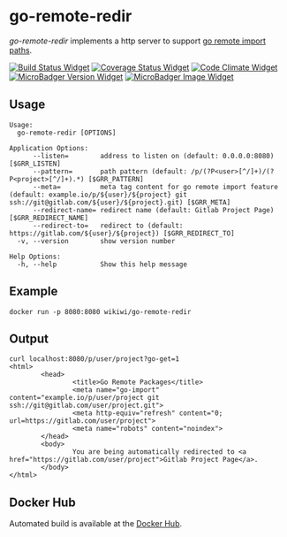 # go-remote-redir
_go-remote-redir_ implements a http server to support [go remote import paths](https://golang.org/cmd/go/#hdr-Remote_import_paths).

[![Build Status Widget]][Build Status]
[![Coverage Status Widget]][Coverage Status]
[![Code Climate Widget]][Code Climate]
[![MicroBadger Version Widget]][MicroBadger URL]
[![MicroBadger Image Widget]][MicroBadger URL]

[Build Status]: https://travis-ci.org/wikiwi/go-remote-redir
[Build Status Widget]: https://travis-ci.org/wikiwi/go-remote-redir.svg?branch=master
[Coverage Status]: https://coveralls.io/github/wikiwi/go-remote-redir?branch=master
[Coverage Status Widget]: https://coveralls.io/repos/github/wikiwi/go-remote-redir/badge.svg?branch=master
[Code Climate]: https://codeclimate.com/github/wikiwi/go-remote-redir
[Code Climate Widget]: https://codeclimate.com/github/wikiwi/go-remote-redir/badges/gpa.svg
[MicroBadger URL]: http://microbadger.com/#/images/wikiwi/go-remote-redir
[MicroBadger Version Widget]: https://images.microbadger.com/badges/version/wikiwi/go-remote-redir.svg
[MicroBadger Image Widget]: https://images.microbadger.com/badges/image/wikiwi/go-remote-redir.svg

## Usage
    Usage:
      go-remote-redir [OPTIONS]

    Application Options:
          --listen=        address to listen on (default: 0.0.0.0:8080) [$GRR_LISTEN]
          --pattern=       path pattern (default: /p/(?P<user>[^/]+)/(?P<project>[^/]+).*) [$GRR_PATTERN]
          --meta=          meta tag content for go remote import feature (default: example.io/p/${user}/${project} git ssh://git@gitlab.com/${user}/${project}.git) [$GRR_META]
          --redirect-name= redirect name (default: Gitlab Project Page) [$GRR_REDIRECT_NAME]
          --redirect-to=   redirect to (default: https://gitlab.com/${user}/${project}) [$GRR_REDIRECT_TO]
      -v, --version        show version number

    Help Options:
      -h, --help           Show this help message

## Example
    docker run -p 8080:8080 wikiwi/go-remote-redir

## Output
    curl localhost:8080/p/user/project?go-get=1
    <html>
            <head>
                    <title>Go Remote Packages</title>
                    <meta name="go-import" content="example.io/p/user/project git ssh://git@gitlab.com/user/project.git">
                    <meta http-equiv="refresh" content="0; url=https://gitlab.com/user/project">
                    <meta name="robots" content="noindex">
            </head>
            <body>
                    You are being automatically redirected to <a href="https://gitlab.com/user/project">Gitlab Project Page</a>.
            </body>
    </html>

## Docker Hub
Automated build is available at the [Docker Hub](https://hub.docker.com/r/wikiwi/go-remote-redir).

